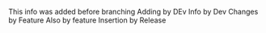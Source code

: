 This info was added before branching
Adding by DEv
Info by Dev
Changes by Feature
Also by feature
Insertion by Release
